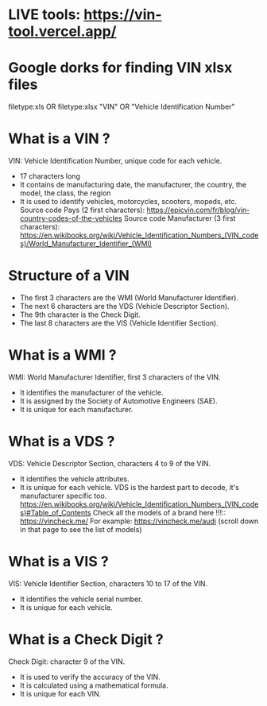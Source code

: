 # LIVE tools: https://vin-tool.vercel.app/


# Google dorks for finding VIN xlsx files
filetype:xls OR filetype:xlsx "VIN" OR "Vehicle Identification Number"



# What is a VIN ?
VIN: Vehicle Identification Number, unique code for each vehicle.
- 17 characters long
- It contains de manufacturing date, the manufacturer, the country, the model, the class, the region
- It is used to identify vehicles, motorcycles, scooters, mopeds, etc.
Source code Pays (2 first characters): https://epicvin.com/fr/blog/vin-country-codes-of-the-vehicles
Source code Manufacturer (3 first characters): https://en.wikibooks.org/wiki/Vehicle_Identification_Numbers_(VIN_codes)/World_Manufacturer_Identifier_(WMI)


# Structure of a VIN
- The first 3 characters are the WMI (World Manufacturer Identifier).
- The next 6 characters are the VDS (Vehicle Descriptor Section).
- The 9th character is the Check Digit.
- The last 8 characters are the VIS (Vehicle Identifier Section).
# What is a WMI ?
WMI: World Manufacturer Identifier, first 3 characters of the VIN.
- It identifies the manufacturer of the vehicle.
- It is assigned by the Society of Automotive Engineers (SAE).
- It is unique for each manufacturer.

# What is a VDS ?
VDS: Vehicle Descriptor Section, characters 4 to 9 of the VIN.
- It identifies the vehicle attributes.
- It is unique for each vehicle.
VDS is the hardest part to decode, it's manufacturer specific too. https://en.wikibooks.org/wiki/Vehicle_Identification_Numbers_(VIN_codes)#Table_of_Contents
Check all the models of a brand here !!!:: https://vincheck.me/
For example: https://vincheck.me/audi      (scroll down in that page to see the list of models)
# What is a VIS ?
VIS: Vehicle Identifier Section, characters 10 to 17 of the VIN.
- It identifies the vehicle serial number.
- It is unique for each vehicle.

# What is a Check Digit ?
Check Digit: character 9 of the VIN.
- It is used to verify the accuracy of the VIN.
- It is calculated using a mathematical formula.
- It is unique for each VIN.